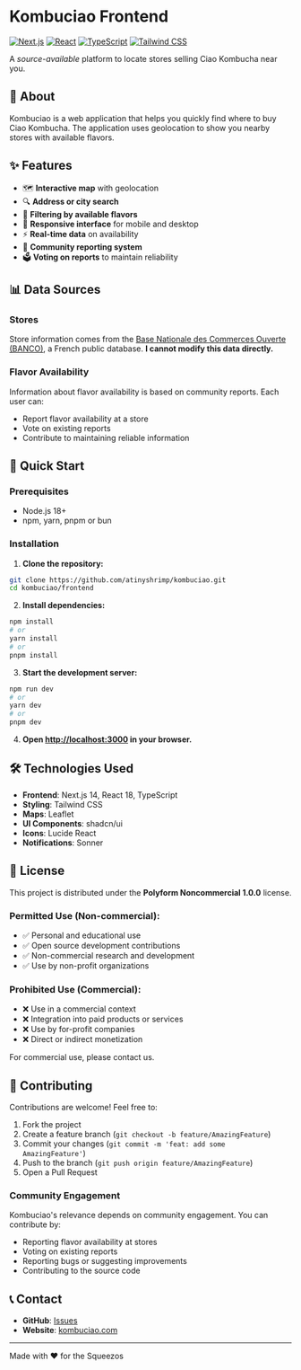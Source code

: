 # Kombuciao Frontend

[![Next.js](https://img.shields.io/badge/Next.js-15-black.svg?style=for-the-badge&logo=next.js)](https://nextjs.org/)
[![React](https://img.shields.io/badge/React-19-blue.svg?style=for-the-badge&logo=react)](https://reactjs.org/)
[![TypeScript](https://img.shields.io/badge/TypeScript-5-blue.svg?style=for-the-badge&logo=typescript)](https://www.typescriptlang.org/)
[![Tailwind CSS](https://img.shields.io/badge/Tailwind%20CSS-4-38B2AC.svg?style=for-the-badge&logo=tailwind-css)](https://tailwindcss.com/)

A _source-available_ platform to locate stores selling Ciao Kombucha near you.

## 🍃 About

Kombuciao is a web application that helps you quickly find where to buy Ciao Kombucha. The application uses geolocation to show you nearby stores with available flavors.

## ✨ Features

- 🗺️ **Interactive map** with geolocation
- 🔍 **Address or city search**
- 🏪 **Filtering by available flavors**
- 📱 **Responsive interface** for mobile and desktop
- ⚡ **Real-time data** on availability
- 👥 **Community reporting system**
- 🗳️ **Voting on reports** to maintain reliability

## 📊 Data Sources

### Stores

Store information comes from the [Base Nationale des Commerces Ouverte (BANCO)](https://www.data.gouv.fr/datasets/base-nationale-des-commerces-ouverte/), a French public database. **I cannot modify this data directly.**

### Flavor Availability

Information about flavor availability is based on community reports. Each user can:

- Report flavor availability at a store
- Vote on existing reports
- Contribute to maintaining reliable information

## 🚀 Quick Start

### Prerequisites

- Node.js 18+
- npm, yarn, pnpm or bun

### Installation

1. **Clone the repository:**

```bash
git clone https://github.com/atinyshrimp/kombuciao.git
cd kombuciao/frontend
```

2. **Install dependencies:**

```bash
npm install
# or
yarn install
# or
pnpm install
```

3. **Start the development server:**

```bash
npm run dev
# or
yarn dev
# or
pnpm dev
```

4. **Open [http://localhost:3000](http://localhost:3000) in your browser.**

## 🛠️ Technologies Used

- **Frontend**: Next.js 14, React 18, TypeScript
- **Styling**: Tailwind CSS
- **Maps**: Leaflet
- **UI Components**: shadcn/ui
- **Icons**: Lucide React
- **Notifications**: Sonner

## 📄 License

This project is distributed under the **Polyform Noncommercial 1.0.0** license.

### Permitted Use (Non-commercial):

- ✅ Personal and educational use
- ✅ Open source development contributions
- ✅ Non-commercial research and development
- ✅ Use by non-profit organizations

### Prohibited Use (Commercial):

- ❌ Use in a commercial context
- ❌ Integration into paid products or services
- ❌ Use by for-profit companies
- ❌ Direct or indirect monetization

For commercial use, please contact us.

## 🤝 Contributing

Contributions are welcome! Feel free to:

1. Fork the project
2. Create a feature branch (`git checkout -b feature/AmazingFeature`)
3. Commit your changes (`git commit -m 'feat: add some AmazingFeature'`)
4. Push to the branch (`git push origin feature/AmazingFeature`)
5. Open a Pull Request

### Community Engagement

Kombuciao's relevance depends on community engagement. You can contribute by:

- Reporting flavor availability at stores
- Voting on existing reports
- Reporting bugs or suggesting improvements
- Contributing to the source code

## 📞 Contact

- **GitHub**: [Issues](https://github.com/atinyshrimp/kombuciao/issues)
- **Website**: [kombuciao.com](https://kombuciao.com)

---

Made with ❤️ for the Squeezos
